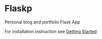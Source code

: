# Flaskp

Personal blog and portfolio Flask App

For installation instruction see [Getting Started](docs/getting-started.md)
